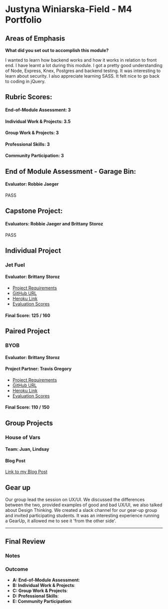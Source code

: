 # Justyna Winiarska-Field - M4 Portfolio

## Areas of Emphasis
**What did you set out to accomplish this module?**

I wanted to learn how backend works and how it works in relation to front end. I have learnt a lot during this module. I got a pretty good understanding of Node, Express, Knex, Postgres and backend testing. It was interesting to learn about security. I also appreciate learning SASS. It felt nice to go back to coding in jQuery. 

## Rubric Scores:

#### End-of-Module Assessment: 3
#### Individual Work & Projects: 3.5
#### Group Work & Projects: 3
#### Professional Skills: 3
#### Community Participation: 3

## End of Module Assessment - Garage Bin: 
#### Evaluator: Robbie Jaeger
PASS

## Capstone Project:
#### Evaluators: Robbie Jaeger and Brittany Storoz
PASS

## Individual Project
### Jet Fuel
#### Evaluator: Brittany Storoz

* [Project Requirements](http://frontend.turing.io/projects/jet-fuel.html)
* [GitHub URL](https://github.com/JustynaField/jet-fuel)
* [Heroku Link](https://justyna-jet-fuel.herokuapp.com/)
* [Evaluation Scores](https://github.com/turingschool/front-end-submissions-public/blob/master/1703/mod-4/jet-fuel/justyna-field.md)

#### Final Score: 125 / 160

## Paired Project
### BYOB
#### Evaluator: Brittany Storoz
#### Project Partner: Travis Gregory

* [Project Requirements](http://frontend.turing.io/projects/build-your-own-backend.html)
* [GitHub URL](https://github.com/JustynaField/BYOB)
* [Heroku Link](https://jw-byob.herokuapp.com/)
* [Evaluation Scores](https://github.com/turingschool/front-end-submissions-public/blob/master/1703/mod-4/byob/justyna-travis.md)

#### Final Score: 110 / 150

## Group Projects
### House of Vars
#### Team: Juan, Lindsay

#### Blog Post
[Link to my Blog Post](https://medium.com/@justyna.field/jumping-into-open-source-a-head-first-approach-to-contributing-to-an-existing-code-base-2b3961a4ea5e)

## Gear up
Our group lead the session on UX/UI. We discussed the differences between the two, provided examples of good and bad UX/UI, we also talked about Design Thinking. We created a slack channel for our gear-up group and invited participating students. It was an interesting experience running a GearUp, it allowed me to see it 'from the other side'.

------------------

## Final Review

### Notes

### Outcome


* **A: End-of-Module Assessment**: 
* **B: Individual Work & Projects**: 
* **C: Group Work & Projects**: 
* **D: Professional Skills**: 
* **E: Community Participation**: 
